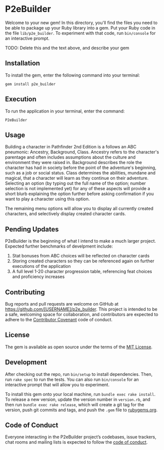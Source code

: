 # P2eBuilder

Welcome to your new gem! In this directory, you'll find the files you need to be able to package up your Ruby library into a gem. Put your Ruby code in the file `lib/p2e_builder`. To experiment with that code, run `bin/console` for an interactive prompt.

TODO: Delete this and the text above, and describe your gem

## Installation

To install the gem, enter the following command into your terminal:

`gem install p2e_builder`

## Execution

To run the application in your terminal, enter the command:

`P2eBuilder`

## Usage

Building a character in Pathfinder 2nd Edition is a follows an ABC pneumonic: Ancestry, Background, Class. Ancestry refers to the character's parentage and often includes assumptions about the culture and environment they were raised in. Background describes the role the character has had in society before the point of the adventure's beginning, such as a job or social status. Class determines the abilities, mundane and magical, that a character will learn as they continue on their adventure. Selecting an option (by typing out the full name of the option; number selection is not implemented yet) for any of these aspects will provide a short blurb explaining the option further before asking confirmation if you want to play a character using this option.

The remaining menu options will allow you to display all currently created characters, and selectively display created character cards.

## Pending Updates

P2eBuilder is the beginning of what I intend to make a much larger project. Expected further benchmarks of develpment include:

1) Stat bonuses from ABC choices will be reflected on character cards
2) Storing created characters so they can be referenced again on further executions of the application
3) A full level 1-20 character progression table, referencing feat choices and proficiency increases

## Contributing

Bug reports and pull requests are welcome on GitHub at https://github.com/[USERNAME]/p2e_builder. This project is intended to be a safe, welcoming space for collaboration, and contributors are expected to adhere to the [Contributor Covenant](http://contributor-covenant.org) code of conduct.

## License

The gem is available as open source under the terms of the [MIT License](https://opensource.org/licenses/MIT).

## Development

After checking out the repo, run `bin/setup` to install dependencies. Then, run `rake spec` to run the tests. You can also run `bin/console` for an interactive prompt that will allow you to experiment.

To install this gem onto your local machine, run `bundle exec rake install`. To release a new version, update the version number in `version.rb`, and then run `bundle exec rake release`, which will create a git tag for the version, push git commits and tags, and push the `.gem` file to [rubygems.org](https://rubygems.org).

## Code of Conduct

Everyone interacting in the P2eBuilder project’s codebases, issue trackers, chat rooms and mailing lists is expected to follow the [code of conduct](https://github.com/[USERNAME]/p2e_builder/blob/master/CODE_OF_CONDUCT.md).

